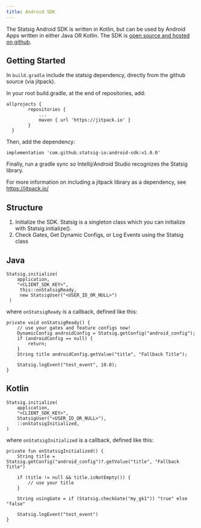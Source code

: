 ```yaml
---
title: Android SDK
---
```


The Statsig Android SDK is written in Kotlin, but can be used by Android Apps written in either Java OR Kotlin.
The SDK is [open source and hosted on github](https://github.com/statsig-io/android-sdk).

## Getting Started

In `build.gradle` include the statsig dependency, directly from the github source (via jitpack).

In your root build.gradle, at the end of repositories, add:

    allprojects {
		    repositories {
			    ...
			    maven { url 'https://jitpack.io' }
		    }
	  }

Then, add the dependency:

`implementation 'com.github.statsig-io:android-sdk:v1.0.0'`

Finally, run a gradle sync so Intellij/Android Studio recognizes the Statsig library.

For more information on including a jitpack library as a dependency, see https://jitpack.io/

## Structure

1. Initialize the SDK.  Statsig is a singleton class which you can initialize with Statsig.initialize().
2. Check Gates, Get Dynamic Configs, or Log Events using the Statsig class

## Java

    Statsig.initialize(  
        application,  
        "<CLIENT_SDK_KEY>",  
         this::onStatsigReady,  
         new StatsigUser("<USER_ID_OR_NULL>")
     )

where `onStatsigReady` is a callback, defined like this:

	private void onStatsigReady() {
	    // use your gates and feature configs now!
	    DynamicConfig androidConfig = Statsig.getConfig("android_config");
	    if (androidConfig == null) {  
		    return;  
		}
		String title androidConfig.getValue("title", "Fallback Title");
		
		Statsig.logEvent("test_event", 10.0);
    }
    
## Kotlin

	Statsig.initialize(  
	    application,  
	    "<CLIENT_SDK_KEY>",  
	    StatsigUser("<USER_ID_OR_NULL>"),  
	    ::onStatsigInitialized,  
	)

where `onStatsigInitialized` is a callback, defined like this:

    private fun onStatsigInitialized() {
		String title = Statsig.getConfig("android_config")?.getValue("title", "Fallback Title")

		if (title != null && title.isNotEmpty()) {
		    // use your title
		}
		
		String usingGate = if (Statsig.checkGate("my_gk1")) "true" else "false"
		
		Statsig.logEvent("test_event")
	}
